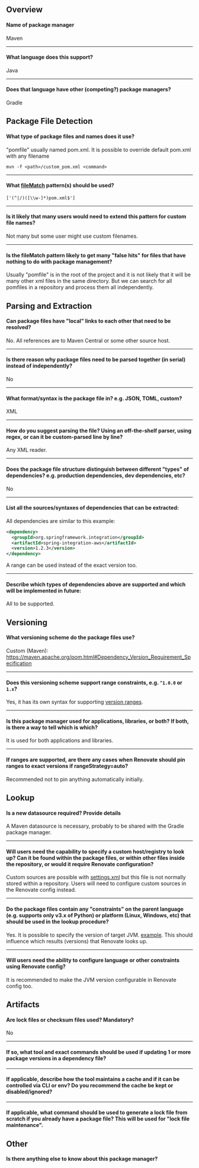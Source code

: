 ## Overview

#### Name of package manager

Maven

---

#### What language does this support?

Java

---

#### Does that language have other (competing?) package managers?

Gradle

## Package File Detection

#### What type of package files and names does it use?

"pomfile" usually named pom.xml. It is possible to override default pom.xml with any filename

`mvn -f <path>/custom_pom.xml <command>`

---

#### What [fileMatch](https://renovatebot.com/docs/configuration-options/#filematch) pattern(s) should be used?

`['(^|/)([\\w-]*)pom.xml$']`

---

#### Is it likely that many users would need to extend this pattern for custom file names?

Not many but some user might use custom filenames.

---

#### Is the fileMatch pattern likely to get many "false hits" for files that have nothing to do with package management?

Usually "pomfile" is in the root of the project and it is not likely that it will be many other xml files in the same directory. But we can search for all pomfiles in a repository and process them all independently.

## Parsing and Extraction

#### Can package files have "local" links to each other that need to be resolved?

No. All references are to Maven Central or some other source host.

---

#### Is there reason why package files need to be parsed together (in serial) instead of independently?

No

---

#### What format/syntax is the package file in? e.g. JSON, TOML, custom?

XML

---

#### How do you suggest parsing the file? Using an off-the-shelf parser, using regex, or can it be custom-parsed line by line?

Any XML reader.

---

#### Does the package file structure distinguish between different "types" of dependencies? e.g. production dependencies, dev dependencies, etc?

No

---

#### List all the sources/syntaxes of dependencies that can be extracted:

All dependencies are similar to this example:

```xml
<dependency>
  <groupId>org.springframework.integration</groupId>
  <artifactId>spring-integration-aws</artifactId>
  <version>1.2.3</version>
</dependency>
```

A range can be used instead of the exact version too.

---

#### Describe which types of dependencies above are supported and which will be implemented in future:

All to be supported.

## Versioning

#### What versioning scheme do the package files use?

Custom (Maven): https://maven.apache.org/pom.html#Dependency_Version_Requirement_Specification

---

#### Does this versioning scheme support range constraints, e.g. `^1.0.0` or `1.x`?

Yes, it has its own syntax for supporting [version ranges](https://maven.apache.org/enforcer/enforcer-rules/versionRanges.html).

---

#### Is this package manager used for applications, libraries, or both? If both, is there a way to tell which is which?

It is used for both applications and libraries.

---

#### If ranges are supported, are there any cases when Renovate should pin ranges to exact versions if rangeStrategy=auto?

Recommended not to pin anything automatically initially.

## Lookup

#### Is a new datasource required? Provide details

A Maven datasource is necessary, probably to be shared with the Gradle package manager.

---

#### Will users need the capability to specify a custom host/registry to look up? Can it be found within the package files, or within other files inside the repository, or would it require Renovate configuration?

Custom sources are possible with [settings.xml](https://maven.apache.org/settings.html) but this file is not normally stored within a repository. Users will need to configure custom sources in the Renovate config instead.

---

#### Do the package files contain any "constraints" on the parent language (e.g. supports only v3.x of Python) or platform (Linux, Windows, etc) that should be used in the lookup procedure?

Yes. It is possible to specify the version of target JVM. [example](https://maven.apache.org/plugins/maven-compiler-plugin/examples/set-compiler-source-and-target.html). This should influence which results (versions) that Renovate looks up.

---

#### Will users need the ability to configure language or other constraints using Renovate config?

It is recommended to make the JVM version configurable in Renovate config too.

## Artifacts

#### Are lock files or checksum files used? Mandatory?

No

---

#### If so, what tool and exact commands should be used if updating 1 or more package versions in a dependency file?

---

#### If applicable, describe how the tool maintains a cache and if it can be controlled via CLI or env? Do you recommend the cache be kept or disabled/ignored?

---

#### If applicable, what command should be used to generate a lock file from scratch if you already have a package file? This will be used for "lock file maintenance".

## Other

#### Is there anything else to know about this package manager?
